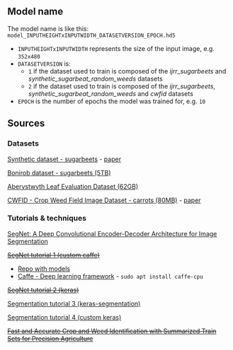 ## Model name

The model name is like this: `model_INPUTHEIGHTxINPUTWIDTH_DATASETVERSION_EPOCH.hd5`
- `INPUTHEIGHTxINPUTWIDTH` represents the size of the input image, e.g. `352x480`
- `DATASETVERSION` is:
	- `1` if the dataset used to train is composed of the *ijrr_sugarbeets* and *synthetic_sugarbeat_random_weeds* datasets
	- `2` if the dataset used to train is composed of the *ijrr_sugarbeets*, *synthetic_sugarbeat_random_weeds* and *cwfid* datasets
- `EPOCH` is the number of epochs the model was trained for, e.g. `10`

## Sources

### Datasets

[Synthetic dataset - sugarbeets](http://www.diag.uniroma1.it/~labrococo/fds/syntheticdatasets.html) - [paper](http://www.diag.uniroma1.it//~pretto/papers/dpgp_IROS2017.pdf)

[Bonirob dataset - sugarbeets (5TB)](http://www.ipb.uni-bonn.de/data/sugarbeets2016/)

[Aberystwyth Leaf Evaluation Dataset (62GB)](https://zenodo.org/record/168158#.WDcbSB8zpZU)

[CWFID - Crop Weed Field Image Dataset - carrots (80MB)](https://github.com/cwfid/dataset) - [paper](https://projet.liris.cnrs.fr/imagine/pub/proceedings/ECCV-2014/workshops/w23/paper26.pdf)

### Tutorials & techniques

[SegNet: A Deep Convolutional Encoder-Decoder Architecture for Image Segmentation](https://arxiv.org/pdf/1511.00561.pdf)

[~~SegNet tutorial 1 (custom caffe)~~](http://mi.eng.cam.ac.uk/~agk34/demo_segnet/tutorial.html)
- [Repo with models](https://github.com/alexgkendall/SegNet-Tutorial/tree/master/Models)
- [Caffe - Deep learning framework](http://caffe.berkeleyvision.org) - `sudo apt install caffe-cpu`

[~~SegNet tutorial 2 (keras)~~](https://github.com/0bserver07/Keras-SegNet-Basic)

[Segmentation tutorial 3 (keras-segmentation)](https://www.kaggle.com/bulentsiyah/deep-learning-based-semantic-segmentation-keras)

[Segmentation tutorial 4 (custom keras)](https://keras.io/examples/vision/oxford_pets_image_segmentation/)

[~~Fast and Accurate Crop and Weed Identification with Summarized Train Sets for Precision Agriculture~~](https://www.diag.uniroma1.it/~pretto/papers/pnp_ias2016.pdf)
